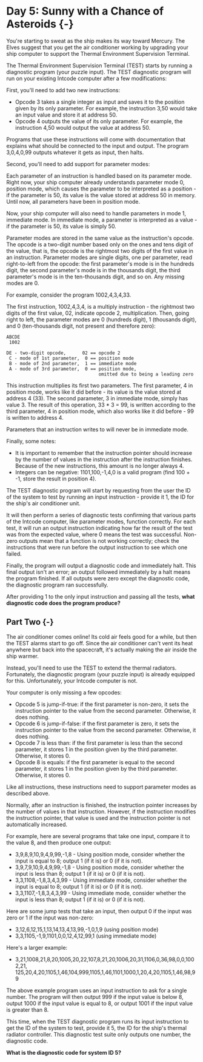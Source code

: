 # Day 5: Sunny with a Chance of Asteroids {-}

You're starting to sweat as the ship makes its way toward Mercury. The Elves
suggest that you get the air conditioner working by upgrading your ship computer
to support the Thermal Environment Supervision Terminal.

The Thermal Environment Supervision Terminal (TEST) starts by running a
diagnostic program (your puzzle input). The TEST diagnostic program will run on
your existing Intcode computer after a few modifications:

First, you'll need to add two new instructions:

- Opcode 3 takes a single integer as input and saves it to the position given by
  its only parameter. For example, the instruction 3,50 would take an input
  value and store it at address 50.
- Opcode 4 outputs the value of its only parameter. For example, the instruction
  4,50 would output the value at address 50.

Programs that use these instructions will come with documentation that explains
what should be connected to the input and output. The program 3,0,4,0,99 outputs
whatever it gets as input, then halts.

Second, you'll need to add support for parameter modes:

Each parameter of an instruction is handled based on its parameter mode. Right
now, your ship computer already understands parameter mode 0, position mode,
which causes the parameter to be interpreted as a position - if the parameter is
50, its value is the value stored at address 50 in memory. Until now, all
parameters have been in position mode.

Now, your ship computer will also need to handle parameters in mode 1, immediate
mode. In immediate mode, a parameter is interpreted as a value - if the
parameter is 50, its value is simply 50.

Parameter modes are stored in the same value as the instruction's opcode. The
opcode is a two-digit number based only on the ones and tens digit of the value,
that is, the opcode is the rightmost two digits of the first value in an
instruction. Parameter modes are single digits, one per parameter, read
right-to-left from the opcode: the first parameter's mode is in the hundreds
digit, the second parameter's mode is in the thousands digit, the third
parameter's mode is in the ten-thousands digit, and so on. Any missing modes are
0.

For example, consider the program 1002,4,3,4,33.

The first instruction, 1002,4,3,4, is a multiply instruction - the rightmost two
digits of the first value, 02, indicate opcode 2, multiplication. Then, going
right to left, the parameter modes are 0 (hundreds digit), 1 (thousands digit),
and 0 (ten-thousands digit, not present and therefore zero):

```
ABCDE
 1002

DE - two-digit opcode,      02 == opcode 2
 C - mode of 1st parameter,  0 == position mode
 B - mode of 2nd parameter,  1 == immediate mode
 A - mode of 3rd parameter,  0 == position mode,
                                  omitted due to being a leading zero
```

This instruction multiplies its first two parameters. The first parameter, 4 in
position mode, works like it did before - its value is the value stored at
address 4 (33). The second parameter, 3 in immediate mode, simply has value 3.
The result of this operation, 33 * 3 = 99, is written according to the third
parameter, 4 in position mode, which also works like it did before - 99 is
written to address 4.

Parameters that an instruction writes to will never be in immediate mode.

Finally, some notes:

- It is important to remember that the instruction pointer should increase by
  the number of values in the instruction after the instruction finishes.
  Because of the new instructions, this amount is no longer always 4.
- Integers can be negative: 1101,100,-1,4,0 is a valid program (find 100 + -1,
  store the result in position 4).

The TEST diagnostic program will start by requesting from the user the ID of the
system to test by running an input instruction - provide it 1, the ID for the
ship's air conditioner unit.

It will then perform a series of diagnostic tests confirming that various parts
of the Intcode computer, like parameter modes, function correctly. For each
test, it will run an output instruction indicating how far the result of the
test was from the expected value, where 0 means the test was successful.
Non-zero outputs mean that a function is not working correctly; check the
instructions that were run before the output instruction to see which one
failed.

Finally, the program will output a diagnostic code and immediately halt. This
final output isn't an error; an output followed immediately by a halt means the
program finished. If all outputs were zero except the diagnostic code, the
diagnostic program ran successfully.

After providing 1 to the only input instruction and passing all the tests,
**what diagnostic code does the program produce?**

## Part Two {-}

The air conditioner comes online! Its cold air feels good for a while, but then
the TEST alarms start to go off. Since the air conditioner can't vent its heat
anywhere but back into the spacecraft, it's actually making the air inside the
ship warmer.

Instead, you'll need to use the TEST to extend the thermal radiators.
Fortunately, the diagnostic program (your puzzle input) is already equipped for
this. Unfortunately, your Intcode computer is not.

Your computer is only missing a few opcodes:

- Opcode 5 is jump-if-true: if the first parameter is non-zero, it sets the
  instruction pointer to the value from the second parameter. Otherwise, it does
  nothing.
- Opcode 6 is jump-if-false: if the first parameter is zero, it sets the
  instruction pointer to the value from the second parameter. Otherwise, it does
  nothing.
- Opcode 7 is less than: if the first parameter is less than the second
  parameter, it stores 1 in the position given by the third parameter.
  Otherwise, it stores 0.
- Opcode 8 is equals: if the first parameter is equal to the second parameter,
  it stores 1 in the position given by the third parameter. Otherwise, it stores 0.

Like all instructions, these instructions need to support parameter modes as
described above.

Normally, after an instruction is finished, the instruction pointer increases by
the number of values in that instruction. However, if the instruction modifies
the instruction pointer, that value is used and the instruction pointer is not
automatically increased.

For example, here are several programs that take one input, compare it to the
value 8, and then produce one output:

- 3,9,8,9,10,9,4,9,99,-1,8 - Using position mode, consider whether the input is
  equal to 8; output 1 (if it is) or 0 (if it is not).
- 3,9,7,9,10,9,4,9,99,-1,8 - Using position mode, consider whether the input is
  less than 8; output 1 (if it is) or 0 (if it is not).
- 3,3,1108,-1,8,3,4,3,99 - Using immediate mode, consider whether the input is
  equal to 8; output 1 (if it is) or 0 (if it is not).
- 3,3,1107,-1,8,3,4,3,99 - Using immediate mode, consider whether the input is
  less than 8; output 1 (if it is) or 0 (if it is not).

Here are some jump tests that take an input, then output 0 if the input was zero
or 1 if the input was non-zero:

- 3,12,6,12,15,1,13,14,13,4,13,99,-1,0,1,9 (using position mode)
- 3,3,1105,-1,9,1101,0,0,12,4,12,99,1 (using immediate mode)

Here's a larger example:

- 3,21,1008,21,8,20,1005,20,22,107,8,21,20,1006,20,31,1106,0,36,98,0,0,1002,21,
  125,20,4,20,1105,1,46,104,999,1105,1,46,1101,1000,1,20,4,20,1105,1,46,98,99

The above example program uses an input instruction to ask for a single number.
The program will then output 999 if the input value is below 8, output 1000 if
the input value is equal to 8, or output 1001 if the input value is greater than
8.

This time, when the TEST diagnostic program runs its input instruction to get
the ID of the system to test, provide it 5, the ID for the ship's thermal
radiator controller. This diagnostic test suite only outputs one number, the
diagnostic code.

**What is the diagnostic code for system ID 5?**

